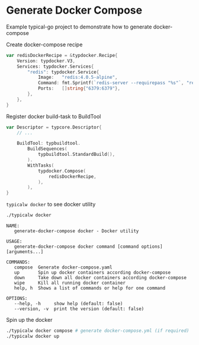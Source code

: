 # Generate Docker Compose

Example typical-go project to demonstrate how to generate docker-compose

Create docker-compose recipe
```go
var redisDockerRecipe = &typdocker.Recipe{
	Version: typdocker.V3,
	Services: typdocker.Services{
		"redis": typdocker.Service{
			Image:   "redis:4.0.5-alpine",
			Command: fmt.Sprintf(`redis-server --requirepass "%s"`, "redispass"),
			Ports:   []string{"6379:6379"},
		},
	},
}
```

Register docker build-task to BuildTool
```go
var Descriptor = typcore.Descriptor{
	// ...

	BuildTool: typbuildtool.
		BuildSequences(
			typbuildtool.StandardBuild(), 
		).
		WithTasks(
			typdocker.Compose( 
				redisDockerRecipe, 
			),
		),
}
```

`typicalw docker` to see docker utility
```bash
./typicalw docker
```
```
NAME:
   generate-docker-compose docker - Docker utility

USAGE:
   generate-docker-compose docker command [command options] [arguments...]

COMMANDS:
   compose  Generate docker-compose.yaml
   up       Spin up docker containers according docker-compose
   down     Take down all docker containers according docker-compose
   wipe     Kill all running docker container
   help, h  Shows a list of commands or help for one command

OPTIONS:
   --help, -h     show help (default: false)
   --version, -v  print the version (default: false)
```

Spin up the docker
```bash
./typicalw docker compose # generate docker-compose.yml (if required)
./typicalw docker up
```